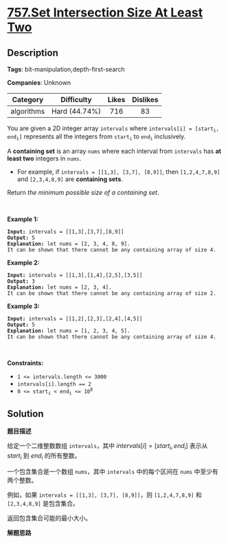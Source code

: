 # [757.Set Intersection Size At Least Two](https://leetcode.com/problems/set-intersection-size-at-least-two/description/)

## Description

**Tags**: bit-manipulation,depth-first-search

**Companies**: Unknown

|  Category  |  Difficulty   | Likes | Dislikes |
| :--------: | :-----------: | :---: | :------: |
| algorithms | Hard (44.74%) |  716  |    83    |

<p>You are given a 2D integer array <code>intervals</code> where <code>intervals[i] = [start<sub>i</sub>, end<sub>i</sub>]</code> represents all the integers from <code>start<sub>i</sub></code> to <code>end<sub>i</sub></code> inclusively.</p>
<p>A <strong>containing set</strong> is an array <code>nums</code> where each interval from <code>intervals</code> has <strong>at least two</strong> integers in <code>nums</code>.</p>
<ul>
  <li>For example, if <code>intervals = [[1,3], [3,7], [8,9]]</code>, then <code>[1,2,4,7,8,9]</code> and <code>[2,3,4,8,9]</code> are <strong>containing sets</strong>.</li>
</ul>
<p>Return <em>the minimum possible size of a containing set</em>.</p>
<p>&nbsp;</p>
<p><strong class="example">Example 1:</strong></p>
<pre><code><strong>Input:</strong> intervals = [[1,3],[3,7],[8,9]]
<strong>Output:</strong> 5
<strong>Explanation:</strong> let nums = [2, 3, 4, 8, 9].
It can be shown that there cannot be any containing array of size 4.</code></pre>
<p><strong class="example">Example 2:</strong></p>
<pre><code><strong>Input:</strong> intervals = [[1,3],[1,4],[2,5],[3,5]]
<strong>Output:</strong> 3
<strong>Explanation:</strong> let nums = [2, 3, 4].
It can be shown that there cannot be any containing array of size 2.</code></pre>
<p><strong class="example">Example 3:</strong></p>
<pre><code><strong>Input:</strong> intervals = [[1,2],[2,3],[2,4],[4,5]]
<strong>Output:</strong> 5
<strong>Explanation:</strong> let nums = [1, 2, 3, 4, 5].
It can be shown that there cannot be any containing array of size 4.</code></pre>
<p>&nbsp;</p>
<p><strong>Constraints:</strong></p>
<ul>
  <li><code>1 &lt;= intervals.length &lt;= 3000</code></li>
  <li><code>intervals[i].length == 2</code></li>
  <li><code>0 &lt;= start<sub>i</sub> &lt; end<sub>i</sub> &lt;= 10<sup>8</sup></code></li>
</ul>

## Solution

**题目描述**

给定一个二维整数数组 `intervals`，其中 $intervals[i] = [start_i, end_i]$ 表示从 $start_i$ 到 $end_i$ 的所有整数。

一个包含集合是一个数组 `nums`，其中 `intervals` 中的每个区间在 `nums` 中至少有两个整数。

例如，如果 `intervals = [[1,3], [3,7], [8,9]]`，则 `[1,2,4,7,8,9]` 和 `[2,3,4,8,9]` 是包含集合。

返回包含集合可能的最小大小。

**解题思路**
